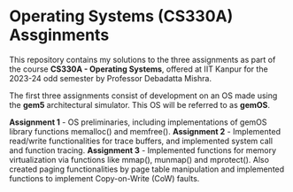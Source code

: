 # Operating Systems (CS330A) Assginments

This repository contains my solutions to the three assignments as part of the course **CS330A - Operating Systems**, offered at IIT Kanpur for the 2023-24 odd semester by Professor Debadatta Mishra.

The first three assignments consist of development on an OS made using the **gem5** architectural simulator. This OS will be referred to as **gemOS**. 

**Assignment 1** - OS preliminaries, including implementations of gemOS library functions memalloc() and memfree().
**Assignment 2** - Implemented read/write functionalities for trace buffers, and implemented system call and function tracing.
**Assignment 3** - Implemented functions for memory virtualization via functions like mmap(), munmap() and mprotect(). Also created paging functionalities by page table manipulation and implemented functions to implement Copy-on-Write (CoW) faults.
